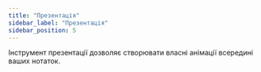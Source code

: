 ```yaml
---
title: "Презентація"
sidebar_label: "Презентація"
sidebar_position: 5
---
```


Інструмент презентації дозволяє створювати власні анімації всередині ваших нотаток.
